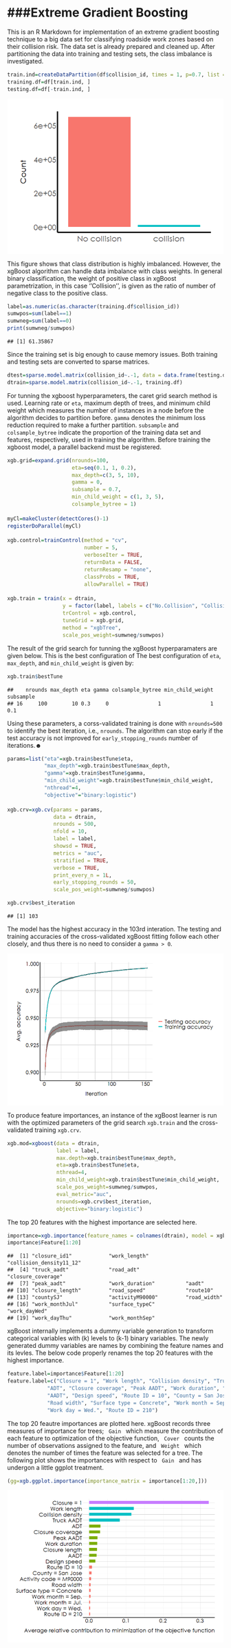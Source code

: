 ###Extreme Gradient Boosting
================

This is an R Markdown for implementation of an extreme gradient boosting
technique to a big data set for classifying roadside work zones based on
their collision risk. The data set is already prepared and cleaned up.
After partitioning the data into training and testing sets, the class
imbalance is investigated.

``` r
train.ind=createDataPartition(df$collision_id, times = 1, p=0.7, list = FALSE)
training.df=df[train.ind, ]
testing.df=df[-train.ind, ]
```

<img src="Classification_xgBoost_files/figure-gfm/imbalance_plot-1.png" style="display: block; margin: auto;" />

This figure shows that class distribution is highly imbalanced. However,
the xgBoost algorithm can handle data imbalance with class weights. In
general binary classification, the weight of positive class in xgBoost
parametrization, in this case ‘’Collision’’, is given as the ratio of
number of negative class to the positive class.

``` r
label=as.numeric(as.character(training.df$collision_id))
sumwpos=sum(label==1)
sumwneg=sum(label==0)
print(sumwneg/sumwpos)
```

    ## [1] 61.35867

Since the training set is big enough to cause memory issues. Both
training and testing sets are converted to sparse matrices.

``` r
dtest=sparse.model.matrix(collision_id~.-1, data = data.frame(testing.df))
dtrain=sparse.model.matrix(collision_id~.-1, training.df)
```

For tunning the xgboost hyperparameters, the caret grid search method is
used. Learning rate or <code>eta</code>, maximum depth of trees, and
minimum child weight which measures the number of instances in a node
before the algorithm decides to partition before. <code>gamma</code>
denotes the minimum loss reduction required to make a further partition.
<code>subsample</code> and <code>colsample\_bytree</code> indicate the
proportion of the training data set and features, respectively, used in
training the algorithm. Before training the xgboost model, a parallel
backend must be registered.

``` r
xgb.grid=expand.grid(nrounds=100, 
                     eta=seq(0.1, 1, 0.2),
                     max_depth=c(3, 5, 10),
                     gamma = 0, 
                     subsample = 0.7,
                     min_child_weight = c(1, 3, 5), 
                     colsample_bytree = 1)

myCl=makeCluster(detectCores()-1)
registerDoParallel(myCl)

xgb.control=trainControl(method = "cv",
                         number = 5,
                         verboseIter = TRUE,
                         returnData = FALSE,
                         returnResamp = "none",
                         classProbs = TRUE,
                         allowParallel = TRUE)

xgb.train = train(x = dtrain,
                  y = factor(label, labels = c("No.Collision", "Collision")),
                  trControl = xgb.control,
                  tuneGrid = xgb.grid,
                  method = "xgbTree",
                  scale_pos_weight=sumwneg/sumwpos)
```

The result of the grid search for tunning the xgBoost hyperparamaters
are given below. This is the best configuration of The best
configuration of <code>eta</code>, <code>max\_depth</code>, and
<code>min\_child\_weight</code> is given by:

``` r
xgb.train$bestTune
```

    ##    nrounds max_depth eta gamma colsample_bytree min_child_weight subsample
    ## 16     100        10 0.3     0                1                1       0.1

Using these parameters, a corss-validated training is done with
<code>nrounds=500</code> to identify the best iteration, i.e.,
<code>nrounds</code>. The algorithm can stop early if the test accuracy
is not improved for <code>early\_stopping\_rounds</code> number of
iterations.☻

``` r
params=list("eta"=xgb.train$bestTune$eta,
            "max_depth"=xgb.train$bestTune$max_depth,
            "gamma"=xgb.train$bestTune$gamma,
            "min_child_weight"=xgb.train$bestTune$min_child_weight,
            "nthread"=4,
            "objective"="binary:logistic")

xgb.crv=xgb.cv(params = params,
               data = dtrain,
               nrounds = 500,
               nfold = 10,
               label = label,
               showsd = TRUE,
               metrics = "auc",
               stratified = TRUE,
               verbose = TRUE,
               print_every_n = 1L,
               early_stopping_rounds = 50,
               scale_pos_weight=sumwneg/sumwpos)
```

``` r
xgb.crv$best_iteration
```

    ## [1] 103

The model has the highest accuracy in the 103rd interation. The testing
and training accuracies of the cross-validated xgBoost fitting follow
each other closely, and thus there is no need to consider a <code>gamma
\> 0</code>.

<img src="Classification_xgBoost_files/figure-gfm/test_train_plot-1.png" style="display: block; margin: auto;" />

To produce feature importances, an instance of the xgBoost learner is
run with the optimized parameters of the grid search
<code>xgb.train</code> and the cross-validated training
<code>xgb.crv</code>.

``` r
xgb.mod=xgboost(data = dtrain, 
                label = label, 
                max.depth=xgb.train$bestTune$max_depth, 
                eta=xgb.train$bestTune$eta, 
                nthread=4, 
                min_child_weight=xgb.train$bestTune$min_child_weight,
                scale_pos_weight=sumwneg/sumwpos, 
                eval_metric="auc", 
                nrounds=xgb.crv$best_iteration, 
                objective="binary:logistic")
```

The top 20 features with the highest importance are selected here.

``` r
importance=xgb.importance(feature_names = colnames(dtrain), model = xgb.mod)
importance$Feature[1:20]
```

    ##  [1] "closure_id1"            "work_length"            "collision_density11_12"
    ##  [4] "truck_aadt"             "road_adt"               "closure_coverage"      
    ##  [7] "peak_aadt"              "work_duration"          "aadt"                  
    ## [10] "closure_length"         "road_speed"             "route10"               
    ## [13] "countySJ"               "activityM90000"         "road_width"            
    ## [16] "work_monthJul"          "surface_typeC"          "work_dayWed"           
    ## [19] "work_dayThu"            "work_monthSep"

xgBoost internally implements a dummy variable generation to transform
categorical variables with \(k\) levels to \(k-1\) binary variables. The
newly generated dummy variables are names by combining the feature names
and its levles. The below code properly renames the top 20 features with
the highest importance.

``` r
feature.label=importance$Feature[1:20]
feature.label=c("Closure = 1", "Work length", "Collision density", "Truck AADT",
             "ADT", "Closure coverage", "Peak AADT", "Work duration", "Closure length",
             "AADT", "Design speed", "Route ID = 10", "County = San Jose", "Activity code = M90000",
             "Road width", "Surface type = Concrete", "Work month = Sep.", "Work month = Jul.", 
             "Work day = Wed.", "Route ID = 210")
```

The top 20 feautre importances are plotted here. xgBoost records three
measures of importance for trees; <code> Gain </code> which measure the
contribution of each feature to optimization of the objective function,
<code> Cover </code> counts the number of observations assigned to the
feature, and <code> Weight </code> which denotes the number of times the
feature was selected for a tree. The following plot shows the
importances with respect to <code> Gain </code> and has undergon a
little ggplot treatment.

``` r
(gg=xgb.ggplot.importance(importance_matrix = importance[1:20,]))
```

<img src="Classification_xgBoost_files/figure-gfm/importance_ggplot-1.png" style="display: block; margin: auto;" />
